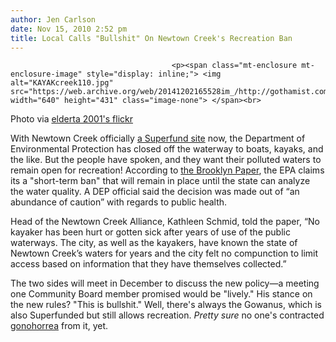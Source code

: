 ```yaml
---
author: Jen Carlson
date: Nov 15, 2010 2:52 pm
title: Local Calls "Bullshit" On Newtown Creek's Recreation Ban
---
```


	
										<p><span class="mt-enclosure mt-enclosure-image" style="display: inline;"> <img alt="KAYAKcreek110.jpg" src="https://web.archive.org/web/20141202165528im_/http://gothamist.com/attachments/arts_jen/KAYAKcreek110.jpg" width="640" height="431" class="image-none"> </span><br>
<span class="photo_caption">Photo via <a href="https://web.archive.org/web/20141202165528/http://www.flickr.com/photos/66695272@N00/541729407/">elderta 2001&apos;s flickr</a></span></p>

<p>With Newtown Creek officially <a href="https://web.archive.org/web/20141202165528/http://gothamist.com/2010/01/08/city_backs_superfund_for_newton_cre.php">a Superfund site</a> now, the Department of Environmental Protection has closed off the waterway to boats, kayaks, and the like. But the people have spoken, and they want their polluted waters to remain open for recreation! According to <a href="https://web.archive.org/web/20141202165528/http://www.brooklynpaper.com/stories/33/47/wb_newtownkayakban_2010_11_19_bk.html">the Brooklyn Paper</a>, the EPA claims its a &quot;short-term ban&quot; that will remain in place until the state can analyze the water quality. A DEP official said the decision was made out of &#x201C;an abundance of caution&#x201D; with regards to public health.</p>

<p>Head of the Newtown Creek Alliance, Kathleen Schmid, told the paper, &#x201C;No kayaker has been hurt or gotten sick after years of use of the public waterways. The city, as well as the kayakers, have known the state of Newtown Creek&#x2019;s waters for years and the city felt no compunction to limit access based on information that they have themselves collected.&#x201D;</p>

<p>The two sides will meet in December to discuss the new policy&#x2014;a meeting one Community Board member promised would be &quot;lively.&quot; His stance on the new rules? &quot;This is bullshit.&quot; Well, there&apos;s always the Gowanus, which is also Superfunded but still allows recreation. <em>Pretty sure</em> no one&apos;s contracted <a href="https://web.archive.org/web/20141202165528/http://gothamist.com/2007/10/03/do_not_go_swimm.php">gonohorrea</a> from it, yet.</p>					
										
									
				